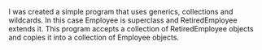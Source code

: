 I was created a simple program that uses generics, collections and wildcards. In this case Employee is superclass and RetiredEmployee extends it. This program accepts a collection of RetiredEmployee objects and copies it into a collection of Employee objects.
